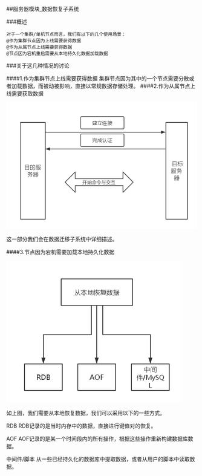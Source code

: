 ##服务器模块_数据恢复子系统


###概述

    对于一个集群/单机节点而言，我们有以下的几个使用场景：
    @作为集群节点因为上线需要获得数据
    @作为从属节点上线需要获得数据
    @节点因为宕机重启需要从本地持久化数据加载数据
    
    
###关于这几种情况的讨论

####1.作为集群节点上线需要获得数据
    集群节点因为其中的一个节点需要分散或者加载数据，而被动被影响，直接以常规数据存储处理。
####2.作为从属节点上线需要获取数据
    
![ss](../image/主从数据恢复.png)

这一部分我们会在数据迁移子系统中详细描述。


####3.节点因为宕机需要加载本地持久化数据

![ss](../image/从本地恢复.png)

如上图，我们需要从本地恢复数据，我们可以采用以下的一些方式。

RDB RDB记录的是当时内存中的数据，直接进行键值对的恢复。

AOF AOF记录的是某一个时间段内的所有操作，根据这些操作重新构建数据库数据。

中间件/脚本  从一些已经持久化的数据库中提取数据，或者从用户的脚本中读取数据。


